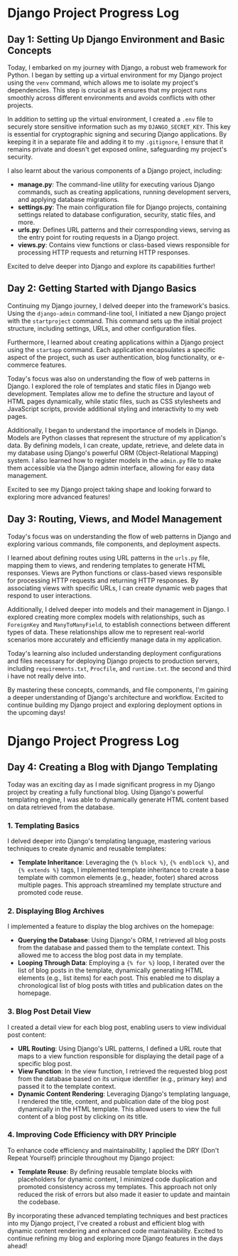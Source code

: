 # Django Project Progress Log

## Day 1: Setting Up Django Environment and Basic Concepts

Today, I embarked on my journey with Django, a robust web framework for Python. I began by setting up a virtual environment for my Django project using the `venv` command, which allows me to isolate my project's dependencies. This step is crucial as it ensures that my project runs smoothly across different environments and avoids conflicts with other projects.

In addition to setting up the virtual environment, I created a `.env` file to securely store sensitive information such as my `DJANGO_SECRET_KEY`. This key is essential for cryptographic signing and securing Django applications. By keeping it in a separate file and adding it to my `.gitignore`, I ensure that it remains private and doesn't get exposed online, safeguarding my project's security.

I also learnt about the various components of a Django project, including:

- **manage.py**: The command-line utility for executing various Django commands, such as creating applications, running development servers, and applying database migrations.
- **settings.py**: The main configuration file for Django projects, containing settings related to database configuration, security, static files, and more.
- **urls.py**: Defines URL patterns and their corresponding views, serving as the entry point for routing requests in a Django project.
- **views.py**: Contains view functions or class-based views responsible for processing HTTP requests and returning HTTP responses.

Excited to delve deeper into Django and explore its capabilities further!

## Day 2: Getting Started with Django Basics

Continuing my Django journey, I delved deeper into the framework's basics. Using the `django-admin` command-line tool, I initiated a new Django project with the `startproject` command. This command sets up the initial project structure, including settings, URLs, and other configuration files.

Furthermore, I learned about creating applications within a Django project using the `startapp` command. Each application encapsulates a specific aspect of the project, such as user authentication, blog functionality, or e-commerce features.

Today's focus was also on understanding the flow of web patterns in Django. I explored the role of templates and static files in Django web development. Templates allow me to define the structure and layout of HTML pages dynamically, while static files, such as CSS stylesheets and JavaScript scripts, provide additional styling and interactivity to my web pages.

Additionally, I began to understand the importance of models in Django. Models are Python classes that represent the structure of my application's data. By defining models, I can create, update, retrieve, and delete data in my database using Django's powerful ORM (Object-Relational Mapping) system. I also learned how to register models in the `admin.py` file to make them accessible via the Django admin interface, allowing for easy data management.

Excited to see my Django project taking shape and looking forward to exploring more advanced features!

## Day 3: Routing, Views, and Model Management

Today's focus was on understanding the flow of web patterns in Django and exploring various commands, file components, and deployment aspects.

I learned about defining routes using URL patterns in the `urls.py` file, mapping them to views, and rendering templates to generate HTML responses. Views are Python functions or class-based views responsible for processing HTTP requests and returning HTTP responses. By associating views with specific URLs, I can create dynamic web pages that respond to user interactions.

Additionally, I delved deeper into models and their management in Django. I explored creating more complex models with relationships, such as `ForeignKey` and `ManyToManyField`, to establish connections between different types of data. These relationships allow me to represent real-world scenarios more accurately and efficiently manage data in my application.

Today's learning also included understanding deployment configurations and files necessary for deploying Django projects to production servers, including `requirements.txt`, `Procfile`, and `runtime.txt`. the second and third i have not really delve into.

By mastering these concepts, commands, and file components, I'm gaining a deeper understanding of Django's architecture and workflow. Excited to continue building my Django project and exploring deployment options in the upcoming days!




# Django Project Progress Log

## Day 4: Creating a Blog with Django Templating

Today was an exciting day as I made significant progress in my Django project by creating a fully functional blog. Using Django's powerful templating engine, I was able to dynamically generate HTML content based on data retrieved from the database.

### 1. Templating Basics
I delved deeper into Django's templating language, mastering various techniques to create dynamic and reusable templates:
- **Template Inheritance**: Leveraging the `{% block %}`, `{% endblock %}`, and `{% extends %}` tags, I implemented template inheritance to create a base template with common elements (e.g., header, footer) shared across multiple pages. This approach streamlined my template structure and promoted code reuse.


### 2. Displaying Blog Archives
I implemented a feature to display the blog archives on the homepage:
- **Querying the Database**: Using Django's ORM, I retrieved all blog posts from the database and passed them to the template context. This allowed me to access the blog post data in my template.
- **Looping Through Data**: Employing a `{% for %}` loop, I iterated over the list of blog posts in the template, dynamically generating HTML elements (e.g., list items) for each post. This enabled me to display a chronological list of blog posts with titles and publication dates on the homepage.

### 3. Blog Post Detail View
I created a detail view for each blog post, enabling users to view individual post content:
- **URL Routing**: Using Django's URL patterns, I defined a URL route that maps to a view function responsible for displaying the detail page of a specific blog post.
- **View Function**: In the view function, I retrieved the requested blog post from the database based on its unique identifier (e.g., primary key) and passed it to the template context.
- **Dynamic Content Rendering**: Leveraging Django's templating language, I rendered the title, content, and publication date of the blog post dynamically in the HTML template. This allowed users to view the full content of a blog post by clicking on its title.

### 4. Improving Code Efficiency with DRY Principle
To enhance code efficiency and maintainability, I applied the DRY (Don't Repeat Yourself) principle throughout my Django project:
- **Template Reuse**: By defining reusable template blocks with placeholders for dynamic content, I minimized code duplication and promoted consistency across my templates. This approach not only reduced the risk of errors but also made it easier to update and maintain the codebase.

By incorporating these advanced templating techniques and best practices into my Django project, I've created a robust and efficient blog with dynamic content rendering and enhanced code maintainability. Excited to continue refining my blog and exploring more Django features in the days ahead!
